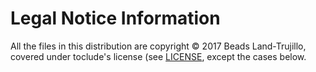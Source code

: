 Legal Notice Information
========================

All the files in this distribution are copyright © 2017 Beads Land-Trujillo, covered under toclude's license (see [LICENSE](LICENSE.md), except the cases below.
